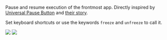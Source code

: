 Pause and resume execution of the frontmost app. Directly inspired by [Universal Pause Button](https://github.com/ryanries/UniversalPauseButton) and [their story](https://github.com/ryanries/UniversalPauseButton/blob/dc5a3d5173e153012fee850e557755e250da9105/README.md).

Set keyboard shortcuts or use the keywords `freeze` and `unfreeze` to call it.

![](https://i.imgur.com/quGR0qY.png)
![](https://i.imgur.com/Qmla1Ho.png)
